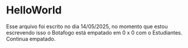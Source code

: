 # HelloWorld

Esse arquivo foi escrito no dia 14/05/2025, no momento que estou escrevendo isso o Botafogo está empatado em 0 x 0 com o Estudiantes. Continua empatado.
